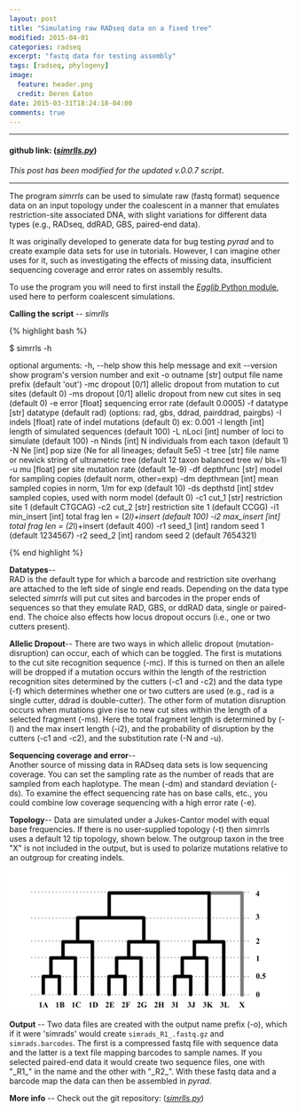 ```yaml
---
layout: post
title: "Simulating raw RADseq data on a fixed tree"
modified: 2015-04-01
categories: radseq
excerpt: "fastq data for testing assembly"
tags: [radseq, phylogeny]
image:
  feature: header.png
  credit: Deren Eaton
date: 2015-03-31T18:24:18-04:00
comments: true
---
```


---------------------  

#### github link: ([_simrlls.py_](https://github.com/dereneaton/simrrls))
_This post has been modified for the updated v.0.0.7 script_.  

--------------------  

The program _simrrls_ can be used to simulate raw (fastq format) sequence data
on an input topology under the coalescent in a manner that emulates 
restriction-site associated DNA, with slight variations for different data
types (e.g., RADseq, ddRAD, GBS, paired-end data). 

It was originally developed to generate data for bug 
testing _pyrad_ and to create example data sets for use in tutorials.
However, I can imagine other uses for it, such
as investigating the effects of missing data, insufficient
sequencing coverage and error rates on assembly results. 

To use the program you will need to first install the 
[_Egglib_ Python module](http://egglib.sourceforge.net/), 
used here to perform coalescent simulations. 

__Calling the script__ -- _simrlls_ 

{% highlight bash %}

$ simrrls -h

optional arguments:
  -h, --help      show this help message and exit
  --version       show program's version number and exit
  -o outname      [str] output file name prefix (default 'out')
  -mc dropout     [0/1] allelic dropout from mutation to cut sites (default 0)
  -ms dropout     [0/1] allelic dropout from new cut sites in seq (default 0)
  -e error        [float] sequencing error rate (default 0.0005)
  -f datatype     [str] datatype (default rad) (options: rad, gbs, ddrad,
                  pairddrad, pairgbs)
  -I indels       [float] rate of indel mutations (default 0) ex: 0.001
  -l length       [int] length of simulated sequences (default 100)
  -L nLoci        [int] number of loci to simulate (default 100)
  -n Ninds        [int] N individuals from each taxon (default 1)
  -N Ne           [int] pop size (Ne for all lineages; default 5e5)
  -t tree         [str] file name or newick string of ultrametric tree
                  (default 12 taxon balanced tree w/ bls=1)
  -u mu           [float] per site mutation rate (default 1e-9)
  -df depthfunc   [str] model for sampling copies (default norm, other=exp)
  -dm depthmean   [int] mean sampled copies in norm, 1/m for exp (default 10)
  -ds depthstd    [int] stdev sampled copies, used with norm model (default 0)
  -c1 cut_1       [str] restriction site 1 (default CTGCAG)
  -c2 cut_2       [str] restriction site 1 (default CCGG)
  -i1 min_insert  [int] total frag len = (2*l)+insert (default 100)
  -i2 max_insert  [int] total frag len = (2*l)+insert (default 400)
  -r1 seed_1      [int] random seed 1 (default 1234567)
  -r2 seed_2      [int] random seed 2 (default 7654321)

{% end highlight %}

__Datatypes__--  
RAD is the default type for which a barcode and restriction site overhang are 
attached to the left side of single end reads. 
Depending on the data type selected _simrrls_ will put cut sites and barcodes in 
the proper ends of sequences so that they emulate RAD, GBS, or ddRAD 
data, single or paired-end. The choice also effects how locus dropout occurs 
(i.e., one or two cutters present).

__Allelic Dropout__--
There are two ways in which allelic dropout (mutation-disruption) can
occur, each of which can be toggled. The first is mutations to the cut 
site recognition sequence (-mc). If this is turned on then an allele 
will be dropped if a mutation occurs within the length of the restriction
recognition sites determined by the cutters (-c1 and -c2) and the data 
type (-f) which determines whether one or two cutters are used (e.g., rad
is a single cutter, ddrad is double-cutter). The other form of mutation
disruption occurs when mutations give rise to new cut sites within the 
length of a selected fragment (-ms). Here the total fragment length is determined
by (-l) and the max insert length (-i2), and the probability of disruption
by the cutters (-c1 and -c2), and the substitution rate (-N and -u). 


__Sequencing coverage and error__--  
Another source of missing data in RADseq data sets is low sequencing coverage. 
You can set the sampling rate as the number of reads that are sampled from 
each haplotype. The mean (-dm) and standard deviation (-ds). To examine the 
effect sequencing rate has on base calls, etc., you could combine low 
coverage sequencing with a high error rate (-e). 


__Topology__--
Data are simulated under a Jukes-Cantor model with equal base frequencies. 
If there is no user-supplied topology (-t) then simrrls uses a default 12 
tip topology, shown below. The outgroup taxon in the tree "X" is not 
included in the output, but is used to polarize mutations relative 
to an outgroup for creating indels. 

![simtreeimage](/images/setupsims.png)


__Output__ -- Two data files are created with the output name
prefix (-o), which if it were 'simrads' would create
`simrads_R1_.fastq.gz` and `simrads.barcodes`. The first is a
compressed fastq file with sequence data and the 
latter is a text file mapping barcodes to sample names. 
If you selected paired-end data it would create 
two sequence files, one with "\_R1\_" 
in the name and the other with "\_R2\_". 
With these fastq data and a barcode map the data can then be 
assembled in _pyrad_. 

__More info__ -- Check out the git repository: ([_simrlls.py_](https://github.com/dereneaton/simrrls))